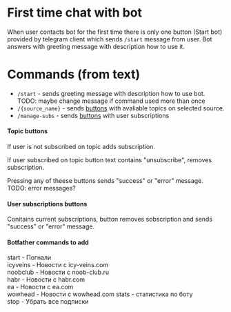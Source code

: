 # First time chat with bot

When user contacts bot for the first time there is only one button (Start bot) provided by telegram client which sends `/start` message from user. Bot answers with greeting message with description how to use it.

# Commands (from text) 
- `/start` - sends greeting message with description how to use bot. TODO: maybe change message if command used more than once
- `/{source_name}` - sends [buttons](#topic-buttons) with avaliable topics on selected source. 
- `/manage-subs` - sends [buttons](#user-subscriptions-buttons) with user subscriptions

#### Topic buttons
If user is not subscribed on topic adds subscription.

If user subscribed on topic button text contains "unsubscribe", removes subscription.

Pressing any of theese buttons sends "success" or "error" message.   
TODO: error messages?

#### User subscriptions buttons
Conitains current subscriptions, button removes sobscription and sends "success" or "error" message. 

#### Botfather commands to add 
start - Погнали   
icyveins - Новости с icy-veins.com  
noobclub - Новости с noob-club.ru  
habr - Новости с habr.com  
ea  - Новости с ea.com  
wowhead - Новости с wowhead.com
stats - статистика по боту  
stop - Убрать все подписки

